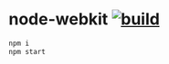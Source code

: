 # node-webkit [![build](https://travis-ci.org/daggerok/nodejs.svg?branch=node-webkit)](https://travis-ci.org/daggerok/nodejs)

```bash
npm i
npm start
```

